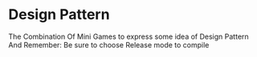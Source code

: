 # Design Pattern
 The Combination Of Mini Games to express some idea of Design Pattern  
 And Remember: Be sure to choose Release mode to compile
